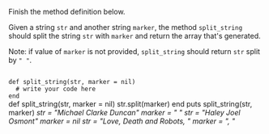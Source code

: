 Finish the method definition below.

Given a string `str` and another string `marker`, the method `split_string` should split the string `str` with `marker` and return the array that's generated.

Note: if value of `marker` is not provided, `split_string` should return `str` split by `" "`.

<Editor lang="ruby" type="exercise" testMode="multipleInput">
<code>
def split_string(str, marker = nil)
  # write your code here
end
</code>

<solution>
def split_string(str, marker = nil)
  str.split(marker)
end
</solution>

<testcases>
<caller>
puts split_string(str, marker)
</caller>
<testcase>
<i>
str = "Michael Clarke Duncan"
marker = " "
</i>
</testcase>
<testcase>
<i>
str = "Haley Joel Osmont"
marker = nil
</i>
</testcase>
<testcase>
<i>
str = "Love, Death and Robots, "
marker = ", "
</i>
</testcase>
</testcases>
</Editor>